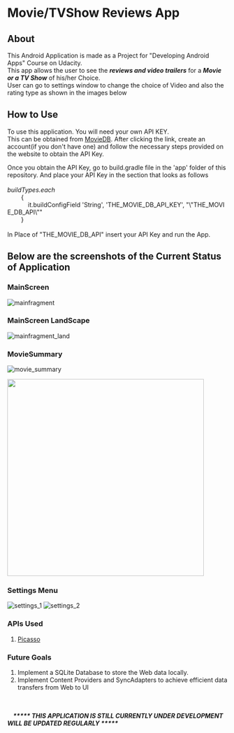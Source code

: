 # Movie/TVShow Reviews App 

## About
<p>This Android Application is made as a Project for "Developing Android Apps" Course on Udacity.<br> This app allows the user to see the <em><b>reviews and video trailers</b></em> for a <b><em>Movie or a TV Show</em></b> of his/her Choice.<br>User can go to settings window to change the choice of Video and also the rating type as shown in the images below</p>

## How to Use
<p> To use this application. You will need your own API KEY.<br> This can be obtained from <a href="https://www.themoviedb.org/" target="_blank">MovieDB</a>. After clicking the link, create an account(if you don't have one) and follow the necessary steps provided on the website to obtain the API Key.<br></p>
<p> Once you obtain the API Key, go to build.gradle file in the 'app' folder of this repository. And place your API Key in the section that looks as follows <br><br><em>buildTypes.each</em><br>&nbsp;&nbsp;&nbsp;&nbsp;&nbsp;&nbsp;&nbsp;&nbsp;{<br>&nbsp;&nbsp;&nbsp;&nbsp;&nbsp;&nbsp;&nbsp;&nbsp;&nbsp;&nbsp;&nbsp;&nbsp;it.buildConfigField&nbsp;'String',&nbsp;'THE_MOVIE_DB_API_KEY',&nbsp;"\"THE_MOVIE_DB_API\""<br>&nbsp;&nbsp;&nbsp;&nbsp;&nbsp;&nbsp;&nbsp;&nbsp;}<br><br>In Place of "THE_MOVIE_DB_API" insert your API Key and run the App.</p>

## Below are the screenshots of the Current Status of Application

### MainScreen

![mainfragment](https://cloud.githubusercontent.com/assets/3885116/16654790/611df8dc-4425-11e6-90d4-9ee8fe69a35a.png)

### MainScreen LandScape
![mainfragment_land](https://cloud.githubusercontent.com/assets/3885116/16655065/b14a0c78-4426-11e6-89f0-427cf61ac99d.png)

### MovieSummary
![movie_summary](https://cloud.githubusercontent.com/assets/3885116/16993782/cc199202-4e72-11e6-87a1-11f2c0ed1d24.png)

<img src="https://cloud.githubusercontent.com/assets/3885116/16993782/cc199202-4e72-11e6-87a1-11f2c0ed1d24.png" height="450" width="450" >

### Settings Menu
![settings_1](https://cloud.githubusercontent.com/assets/3885116/16655166/1fdffa12-4427-11e6-959c-e525183d92db.png)
![settings_2](https://cloud.githubusercontent.com/assets/3885116/16655181/2e38eaba-4427-11e6-8d68-7fd2d811d3b8.png)


### APIs Used
<ol>
  <li><a href="http://square.github.io/picasso/">Picasso</a></li>
</ol>

### Future Goals
<ol>
  <li>Implement a SQLite Database to store the Web data locally. </li>
  <li>Implement Content Providers and SyncAdapters to achieve efficient data transfers from Web to UI</li>
</ol>

<p><br><br><b><em>&nbsp;&nbsp;&nbsp; ***** THIS APPLICATION IS STILL CURRENTLY UNDER DEVELOPMENT WILL BE UPDATED REGULARLY *****</b></em></p>
